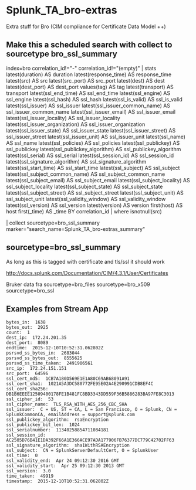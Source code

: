 # Splunk_TA_bro-extras
Extra stuff for Bro (CIM compliance for Certificate Data Model ++)

## Make this a scheduled search with collect to sourcetype bro_ssl_summary ##
index=bro correlation_id!="-" correlation_id!="(empty)" | stats latest(duration) AS duration latest(response_time) AS response_time latest(src) AS src latest(src_port) AS src_port latest(dest) AS dest latest(dest_port) AS dest_port values(tag) AS tag latest(transport) AS transport latest(ssl_end_time) AS ssl_end_time latest(ssl_engine) AS ssl_engine latest(ssl_hash) AS ssl_hash latest(ssl_is_valid) AS ssl_is_valid latest(ssl_issuer) AS ssl_issuer latest(ssl_issuer_common_name) AS ssl_issuer_common_name latest(ssl_issuer_email) AS ssl_issuer_email latest(ssl_issuer_locality) AS ssl_issuer_locality latest(ssl_issuer_organization) AS ssl_issuer_organization latest(ssl_issuer_state) AS ssl_issuer_state latest(ssl_issuer_street) AS ssl_issuer_street latest(ssl_issuer_unit) AS ssl_issuer_unit latest(ssl_name) AS ssl_name latest(ssl_policies) AS ssl_policies latest(ssl_publickey) AS ssl_publickey latest(ssl_publickey_algorithm) AS ssl_publickey_algorithm latest(ssl_serial) AS ssl_serial latest(ssl_session_id) AS ssl_session_id latest(ssl_signature_algorithm) AS ssl_signature_algorithm latest(ssl_start_time) AS ssl_start_time latest(ssl_subject) AS ssl_subject latest(ssl_subject_common_name) AS ssl_subject_common_name latest(ssl_subject_email) AS ssl_subject_email latest(ssl_subject_locality) AS ssl_subject_locality latest(ssl_subject_state) AS ssl_subject_state latest(ssl_subject_street) AS ssl_subject_street latest(ssl_subject_unit) AS ssl_subject_unit latest(ssl_validity_window) AS ssl_validity_window latest(ssl_version) AS ssl_version latest(version) AS version first(host) AS host first(_time) AS _time BY correlation_id | where isnotnull(src)

| collect sourcetype=bro_ssl_summary marker="search_name=Splunk_TA_bro-extras_summary"

## sourcetype=bro_ssl_summary ##
As long as this is tagged with certificate and tls/ssl it should work
 
http://docs.splunk.com/Documentation/CIM/4.3.1/User/Certificates
 
Bruker data fra sourcetype=bro_files sourcetype=bro_x509 sourcetype=bro_ssl


## Examples from Stream App ##
    bytes_in:  1638 
    bytes_out:  2925 
    count:  1 
    dest_ip:  172.24.201.35 
    dest_port:  8089 
    endtime:  2015-12-10T10:52:31.062802Z 
    psrsvd_ss_bytes_in:  2683044 
    psrsvd_ss_bytes_out:  8555625 
    psrsvd_ss_time_taken:  2491906561 
    src_ip:  172.24.151.151 
    src_port:  64596 
    ssl_cert_md5:  1CB7A180D569E1E1A80C69AB68091A91 
    ssl_cert_sha1:  1021A5A3DC580772FE95E02A4E290991CDB8EF4C 
    ssl_cert_sha256:  DB1B6EEEE12509400178FE1B481FC8BD3343DD559F36B5886283BA97FE8C3013 
    ssl_cipher_id:  53 
    ssl_cipher_name:  TLS_RSA_WITH_AES_256_CBC_SHA 
    ssl_issuer:  C = US, ST = CA, L = San Francisco, O = Splunk, CN = SplunkCommonCA, emailAddress = support@splunk.com 
    ssl_publickey_algorithm:  rsaEncryption 
    ssl_publickey_bit_len:  1024 
    ssl_serialnumber:  11340258854711084181 
    ssl_session_id:  AC2505D76B41E1DA392F66A1E366ACE97ADA177906FB76377DC779C42702FF63 
    ssl_signature_algorithm:  sha1WithRSAEncryption 
    ssl_subject:  CN = SplunkServerDefaultCert, O = SplunkUser 
    ssl_time:  0 
    ssl_validity_end:  Apr 24 09:12:30 2016 GMT 
    ssl_validity_start:  Apr 25 09:12:30 2013 GMT 
    ssl_version:  3.0 
    time_taken:  49919 
    timestamp:  2015-12-10T10:52:31.062802Z 
